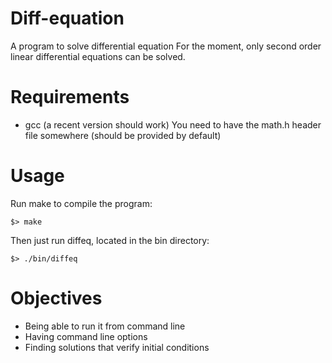 # Diff-equation
A program to solve differential equation
For the moment, only second order linear differential equations can be solved.

# Requirements
- gcc (a recent version should work)
You need to have the math.h header file somewhere (should be provided by default)

# Usage
Run make to compile the program:
```
$> make
```

Then just run diffeq, located in the bin directory:
```
$> ./bin/diffeq
```

# Objectives
- Being able to run it from command line
- Having command line options
- Finding solutions that verify initial conditions
